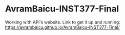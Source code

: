 # AvramBaicu-INST377-Final
 Working with API's website.
Link to get it up and running: https://avrambaicu.github.io/AvramBaicu-INST377-Final/
